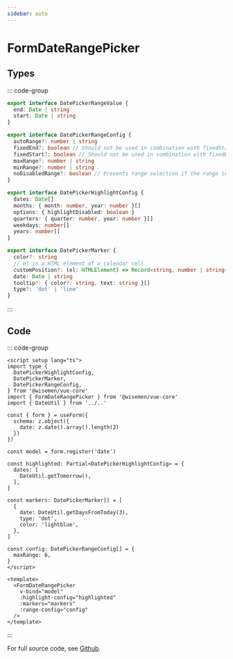 ```yaml
---
sidebar: auto
---
```



# FormDateRangePicker

<!-- @include: ./form-date-range-picker-meta.md -->

## Types
::: code-group
```ts [DatePickerRangeValue]
export interface DatePickerRangeValue {
  end: Date | string
  start: Date | string
}
```
```ts [DatePickerRangeConfig]
export interface DatePickerRangeConfig {
  autoRange?: number | string
  fixedEnd?: boolean // Should not be used in combination with fixedStart
  fixedStart?: boolean // Should not be used in combination with fixedEnd
  maxRange?: number | string
  minRange?: number | string
  noDisabledRange?: boolean // Prevents range selection if the range includes disabled dates
}
```
```ts [DatePickerHighlightConfig]
export interface DatePickerHighlightConfig {
  dates: Date[]
  months: { month: number, year: number }[]
  options: { highlightDisabled: boolean }
  quarters: { quarter: number, year: number }[]
  weekdays: number[]
  years: number[]
}
```
```ts [DatePickerMarker]
export interface DatePickerMarker {
  color?: string
  // el is a HTML element of a calendar cell
  customPosition?: (el: HTMLElement) => Record<string, number | string>
  date: Date | string
  tooltip?: { color?: string, text: string }[]
  type?: 'dot' | 'line'
}
```
:::


## Code

::: code-group
```vue [Usage]
<script setup lang="ts">
import type {
  DatePickerHighlightConfig,
  DatePickerMarker,
  DatePickerRangeConfig,
} from '@wisemen/vue-core'
import { FormDateRangePicker } from '@wisemen/vue-core'
import { DateUtil } from '../..'

const { form } = useForm({
  schema: z.object({
    date: z.date().array().length(2)
  })
})

const model = form.register('date')

const highlighted: Partial<DatePickerHighlightConfig> = {
  dates: [
    DateUtil.getTomorrow(),
  ],
}

const markers: DatePickerMarker[] = [
  {
    date: DateUtil.getDaysFromToday(3),
    type: 'dot',
    color: 'lightblue',
  },
]

const config: DatePickerRangeConfig[] = {
  maxRange: 6,
}
</script>
  
<template>
  <FormDateRangePicker
    v-bind="model"
    :highlight-config="highlighted"
    :markers="markers"
    :range-config="config"
  />
</template>
```
:::

For full source code, see [Github](https://github.com/wisemen-digital/vue-core/blob/main/packages/components/src/components/date-range/FormDateRangePicker.vue).
